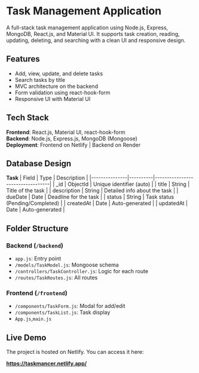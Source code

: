 # Task Management Application

A full-stack task management application using Node.js, Express, MongoDB, React.js, and Material UI. It supports task creation, reading, updating, deleting, and searching with a clean UI and responsive design.

## Features

- Add, view, update, and delete tasks
- Search tasks by title
- MVC architecture on the backend
- Form validation using react-hook-form
- Responsive UI with Material UI

## Tech Stack

**Frontend**: React.js, Material UI, react-hook-form  
**Backend**: Node.js, Express.js, MongoDB (Mongoose)  
**Deployment**: Frontend on Netlify | Backend on Render

## Database Design


**Task**
| Field         | Type     | Description                      |
|---------------|----------|----------------------------------|
| _id           | ObjectId | Unique identifier (auto)         |
| title         | String   | Title of the task                |
| description   | String   | Detailed info about the task     |
| dueDate       | Date     | Deadline for the task            |
| status        | String   | Task status (Pending/Completed)  |
| createdAt     | Date     | Auto-generated                   |
| updatedAt     | Date     | Auto-generated                   |


## Folder Structure

### Backend (`/backend`)
- `app.js`: Entry point
- `/models/TaskModel.js`: Mongoose schema
- `/controllers/TaskController.js`: Logic for each route
- `/routes/TaskRoutes.js`: All routes

### Frontend (`/frontend`)
- `/components/TaskForm.js`: Modal for add/edit
- `/components/TaskList.js`: Task display
- `App.js`,`main.js`


## **Live Demo**

The project is hosted on Netlify. You can access it here:

**https://taskmancer.netlify.app/**


